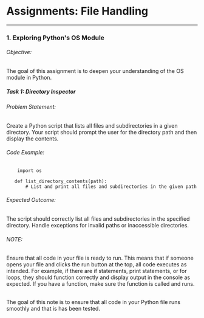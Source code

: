 <h1>Assignments: File Handling</h1>
<hr>

<h3>1. Exploring Python's OS Module</h3>

<h6>Objective:</h6>
 The goal of this assignment is to deepen your understanding of the OS module in Python.

<h5>Task 1: Directory Inspector</h5>

<h6>Problem Statement:</h6>
 Create a Python script that lists all files and subdirectories in a given directory. Your script should prompt the user for the directory path and then display the contents.

 <h6>Code Example:</h6>

 ```
     import os

    def list_directory_contents(path):
        # List and print all files and subdirectories in the given path
```

<h6>Expected Outcome:</h6>
The script should correctly list all files and subdirectories in the specified directory. Handle exceptions for invalid paths or inaccessible directories.

<h6>NOTE:</h6> 
Ensure that all code in your file is ready to run. This means that if someone opens your file and clicks the run button at the top, all code executes as intended. For example, if there are if statements, print statements, or for loops, they should function correctly and display output in the console as expected. If you have a function, make sure the function is called and runs.
<br><br>

The goal of this note is to ensure that all code in your Python file runs smoothly and that is has been tested.